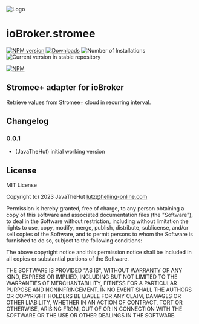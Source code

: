 ![Logo](admin/stromee.png)

# ioBroker.stromee

[![NPM version](https://img.shields.io/npm/v/iobroker.stromee.svg)](https://www.npmjs.com/package/iobroker.stromee)
[![Downloads](https://img.shields.io/npm/dm/iobroker.stromee.svg)](https://www.npmjs.com/package/iobroker.stromee)
![Number of Installations](https://iobroker.live/badges/stromee-installed.svg)
![Current version in stable repository](https://iobroker.live/badges/stromee-stable.svg)

[![NPM](https://nodei.co/npm/iobroker.Stromee_Logo.jpg?downloads=true)](https://nodei.co/npm/iobroker.stromee/)

## Stromee+ adapter for ioBroker

Retrieve values from Stromee+ cloud in recurring interval.

## Changelog

### 0.0.1

- (JavaTheHut) initial working version

## License

MIT License

Copyright (c) 2023 JavaTheHut <lutz@helling-online.com>

Permission is hereby granted, free of charge, to any person obtaining a copy
of this software and associated documentation files (the "Software"), to deal
in the Software without restriction, including without limitation the rights
to use, copy, modify, merge, publish, distribute, sublicense, and/or sell
copies of the Software, and to permit persons to whom the Software is
furnished to do so, subject to the following conditions:

The above copyright notice and this permission notice shall be included in all
copies or substantial portions of the Software.

THE SOFTWARE IS PROVIDED "AS IS", WITHOUT WARRANTY OF ANY KIND, EXPRESS OR
IMPLIED, INCLUDING BUT NOT LIMITED TO THE WARRANTIES OF MERCHANTABILITY,
FITNESS FOR A PARTICULAR PURPOSE AND NONINFRINGEMENT. IN NO EVENT SHALL THE
AUTHORS OR COPYRIGHT HOLDERS BE LIABLE FOR ANY CLAIM, DAMAGES OR OTHER
LIABILITY, WHETHER IN AN ACTION OF CONTRACT, TORT OR OTHERWISE, ARISING FROM,
OUT OF OR IN CONNECTION WITH THE SOFTWARE OR THE USE OR OTHER DEALINGS IN THE
SOFTWARE.
